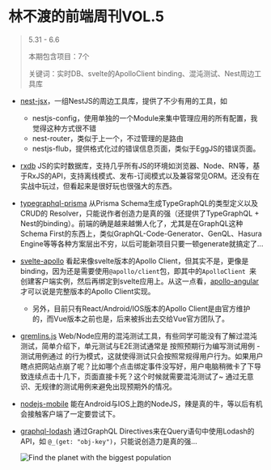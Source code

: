 # 林不渡的前端周刊VOL.5

>5.31 - 6.6
>
>本期包含项目：7个
>
>关键词：实时DB、svelte的ApolloClient binding、混沌测试、Nest周边工具库

- [nest-jsx](https://github.com/nestjsx)，一组NestJS的周边工具库，提供了不少有用的工具，如
  - nestjs-config，使用单独的一个Module来集中管理应用的所有配置，我觉得这种方式很不错
  - nest-router，类似于上一个，不过管理的是路由
  - nestjs-flub，提供格式化过的错误信息页面，类似于EggJS的错误页面。
- [rxdb](https://github.com/pubkey/rxdb) JS的实时数据库，支持几乎所有JS的环境如浏览器、Node、RN等，基于RxJS的API，支持离线模式、发布-订阅模式以及兼容常见ORM。还没有在实战中玩过，但看起来是很好玩也很强大的东西。
- [typegraphql-prisma](https://github.com/MichalLytek/typegraphql-prisma) 从Prisma Schema生成TypeGraphQL的类型定义以及CRUD的 Resolver，只能说作者创造力是真的强（还提供了TypeGraphQL + Nest的binding）。前端的确是越来越懒人化了，尤其是在GraphQL这种Schema First的东西上，类似GraphQL-Code-Generator、GenQL、Hasura Engine等等各种方案层出不穷，以后可能新项目只要一顿generate就搞定了...
- [svelte-apollo](https://github.com/timhall/svelte-apollo) 看起来像svelte版本的Apollo Client，但其实不是，更像是binding，因为还是需要使用`@apollo/client`包，即其中的`ApolloClient `来创建客户端实例，然后再绑定到svelte应用上。从这一点看，[apollo-angular](https://github.com/kamilkisiela/apollo-angular)才可以说是完整版本的Apollo Client实现。
  - 另外，目前只有React/Android/IOS版本的Apollo Client是由官方维护的，而Vue版本之前也是，后来被拆出去交给Vue官方团队了。
- [gremlins.js](https://github.com/marmelab/gremlins.js) Web/Node应用的混沌测试工具，有些同学可能没有了解过混沌测试，简单介绍下，单元测试与E2E测试通常是 按照预期行为编写测试用例 - 测试用例通过 的行为模式，这就使得测试只会按照常规得用户行为。如果用户瞎点把网站点崩了呢？比如哪个点击绑定事件没写好，用户电脑稍微卡了下导致连续点击十几下，页面直接卡死？这个时候就需要混沌测试了~ 通过无意识、无规律的测试用例来避免出现预期外的情况。
- [nodejs-mobile](https://github.com/JaneaSystems/nodejs-mobile) 能在Android与IOS上跑的NodeJS，辣是真的牛，等以后有机会接触客户端了一定要尝试下。

- [graphql-lodash](https://github.com/APIs-guru/graphql-lodash) 通过GraphQL Directives来在Query语句中使用Lodash的API，如 `@_(get: "obj-key")`，只能说创造力是真的强...

  ![Find the planet with the biggest population](https://github.com/APIs-guru/graphql-lodash/raw/master/docs/planet_with_max_population.png)

  

